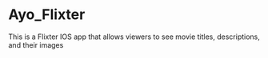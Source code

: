 # Ayo_Flixter
This is a Flixter IOS app that allows viewers to see movie titles, descriptions, and their images
